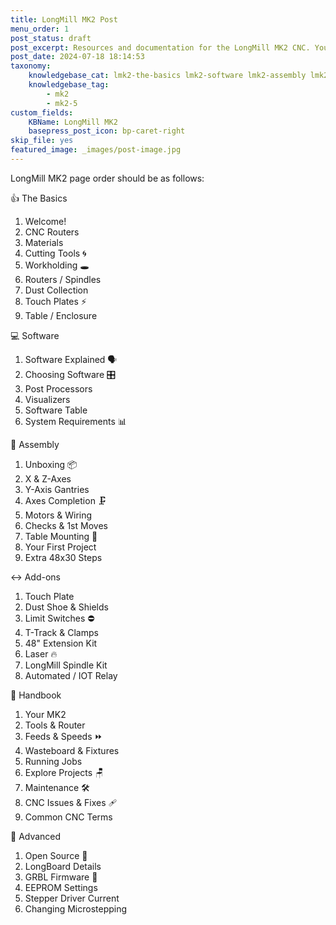 ```yaml
---
title: LongMill MK2 Post
menu_order: 1
post_status: draft
post_excerpt: Resources and documentation for the LongMill MK2 CNC. You will find info about routers, software, assembly, end mills - everything you need to get started.
post_date: 2024-07-18 18:14:53
taxonomy:
    knowledgebase_cat: lmk2-the-basics lmk2-software lmk2-assembly lmk2-add-ons lmk2-handbook lmk2-advanced
    knowledgebase_tag:
        - mk2
        - mk2-5
custom_fields:
    KBName: LongMill MK2
    basepress_post_icon: bp-caret-right
skip_file: yes
featured_image: _images/post-image.jpg
---
```


LongMill MK2 page order should be as follows:

👍 The Basics

1. Welcome!
2. CNC Routers
3. Materials
4. Cutting Tools 🌀
5. Workholding 🕳️
6. Routers / Spindles
7. Dust Collection
8. Touch Plates ⚡
9. Table / Enclosure

💻 Software

1. Software Explained 🗣️
2. Choosing Software 🎛️
3. Post Processors
4. Visualizers
5. Software Table
6. System Requirements 📊

🔧 Assembly

1. Unboxing 📦
2. X & Z-Axes
3. Y-Axis Gantries
4. Axes Completion 🗜️
5. Motors & Wiring
6. Checks & 1st Moves
7. Table Mounting 📐
8. Your First Project
9. Extra 48x30 Steps

↔️ Add-ons

1. Touch Plate
2. Dust Shoe & Shields
3. Limit Switches ⛔
4. T-Track & Clamps
5. 48" Extension Kit
6. Laser 🔥
7. LongMill Spindle Kit
8. Automated / IOT Relay

📙 Handbook

1. Your MK2
2. Tools & Router
3. Feeds & Speeds ⏩
4. Wasteboard & Fixtures
5. Running Jobs
6. Explore Projects 🪑
7. Maintenance 🛠️
8. CNC Issues & Fixes 🩹
9. Common CNC Terms

🧩 Advanced

1. Open Source 🥽
2. LongBoard Details
3. GRBL Firmware 🤖
4. EEPROM Settings
5. Stepper Driver Current
6. Changing Microstepping

